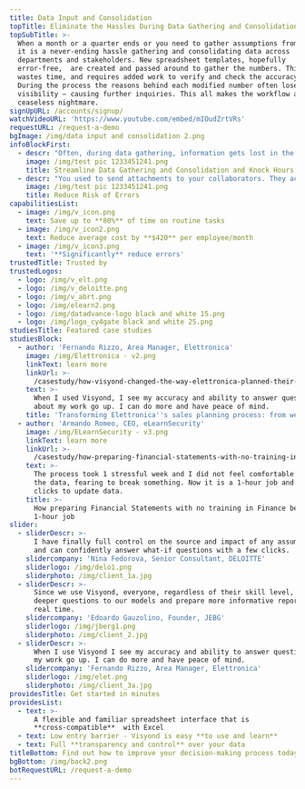 ```yaml
---
title: Data Input and Consolidation
topTitle: Eliminate the Hassles During Data Gathering and Consolidation
topSubTitle: >-
  When a month or a quarter ends or you need to gather assumptions from experts,
  it is a never-ending hassle gathering and consolidating data across
  departments and stakeholders. New spreadsheet templates, hopefully
  error-free,  are created and passed around to gather the numbers. This often
  wastes time, and requires added work to verify and check the accuracy of data.
  During the process the reasons behind each modified number often loses its
  visibility – causing further inquiries. This all makes the workflow a
  ceaseless nightmare.
signUpURL: /accounts/signup/
watchVideoURL: 'https://www.youtube.com/embed/mIOudZrtVRs'
requestURL: /request-a-demo
bgImage: /img/data input and consolidation 2.png
infoBlockFirst:
  - descr: "Often, during data gathering, information gets lost in the endless stream of emails, inputs are added to the wrong cells, and outdated versions of the templates are floating around leaving everyone involved in the process confused and frustrated. With Visyond  you don’t have to worry about this anymore:\n\n* Automatically _update layout changes maintaining complete synchronization_ and data accuracy with _Visyond’s Template Manager_\r\n* Capture and _store all supporting data_, comments, and collaborators identification within Visyond, allowing complete transparency while _eliminating risk of losing data_\n* Compare data from departments, territories, sold services, or products _side by side with ease_\n* Create _multiple “what-if” scenarios_ with just a few clicks\r\n\n\nThe _spreadsheet owner maintains complete control and visibility_ over the entire data gathering process. This _eradicates rework and manual auditing_ due to manually handling and linking spreadsheets. \r\n\r\n\nVisyond makes the data gathering process efficient allowing you to _cut days worth of effort down to minutes_. It _eliminates the need for all the manual processes_ that are inherent with spreadsheets. \r\n"
    image: /img/test pic 1233451241.png
    title: Streamline Data Gathering and Consolidation and Knock Hours Off Your Time
  - descr: "You used to send attachments to your collaborators. They accidentally changed layout or entered numbers in the wrong units. You had to spend days checking and rectifying all this, never being sure it was all correct. With Visyond you can:\r\n\r\n* Improve collaboration among business units by _notifying data requirements_ to each user\r\n* Securely _share only parts of the spreadsheet_ and allow only authorized business units or colleagues to view and modify their required portion – eliminating the need to email files and version chaos\r\n* Define cells, worksheets, dashboards and slides that can be viewed and/or updated\r\n* Get a _consolidated, always up to date spreadsheet_ as data gets synchronized at each iteration or change\r\n"
    image: /img/test pic 1233451241.png
    title: Reduce Risk of Errors
capabilitiesList:
  - image: /img/v_icon.png
    text: Save up to **80%** of time on routine tasks
  - image: /img/v_icon2.png
    text: Reduce average cost by **$420** per employee/month
  - image: /img/v_icon3.png
    text: '**Significantly** reduce errors'
trustedTitle: Trusted by
trustedLogos:
  - logo: /img/v_elt.png
  - logo: /img/v_deloitte.png
  - logo: /img/v_abrt.png
  - logo: /img/elearn2.png
  - logo: /img/datadvance-logo black and white 15.png
  - logo: /img/logo_cy4gate black and white 25.png
studiesTitle: Featured case studies
studiesBlock:
  - author: 'Fernando Rizzo, Area Manager, Elettronica'
    image: /img/Elettronica - v2.png
    linkText: learn more
    linkUrl: >-
      /casestudy/how-visyond-changed-the-way-elettronica-planned-their-sales-and-shortened-the-process-from-weeks-to-hours/
    text: >-
      When I used Visyond, I see my accuracy and ability to answer questions
      about my work go up. I can do more and have peace of mind.
    title: 'Transforming Elettronica''s sales planning process: from weeks to hours'
  - author: 'Armando Romeo, CEO, eLearnSecurity'
    image: /img/ELearnSecurity - v3.png
    linkText: learn more
    linkUrl: >-
      /casestudy/how-preparing-financial-statements-with-no-training-in-finance-became-a-1-hour-job/
    text: >-
      The process took 1 stressful week and I did not feel comfortable to update
      the data, fearing to break something. Now it is a 1-hour job and a few
      clicks to update data.
    title: >-
      How preparing Financial Statements with no training in Finance became a
      1-hour job
slider:
  - sliderDescr: >-
      I have finally full control on the source and impact of any assumptions,
      and can confidently answer what-if questions with a few clicks.
    slidercompany: 'Nina Fedorova, Senior Consultant, DELOITTE'
    sliderlogo: /img/delo1.png
    sliderphoto: /img/client_1a.jpg
  - sliderDescr: >-
      Since we use Visyond, everyone, regardless of their skill level, can ask
      deeper questions to our models and prepare more informative reports in
      real time.
    slidercompany: 'Edoardo Gauzolino, Founder, JEBG'
    sliderlogo: /img/jberg1.png
    sliderphoto: /img/client_2.jpg
  - sliderDescr: >-
      When I use Visyond I see my accuracy and ability to answer questions about
      my work go up. I can do more and have peace of mind.
    slidercompany: 'Fernando Rizzo, Area Manager, Elettronica'
    sliderlogo: /img/elet.png
    sliderphoto: /img/client_3a.jpg
providesTitle: Get started in minutes
providesList:
  - text: >-
      A flexible and familiar spreadsheet interface that is
      **cross-compatible**  with Excel
  - text: Low entry barrier - Visyond is easy **to use and learn**
  - text: Full **transparency and control** over your data
titleBottom: Find out how to improve your decision-making process today
bgBottom: /img/back2.png
botRequestURL: /request-a-demo
---
```


